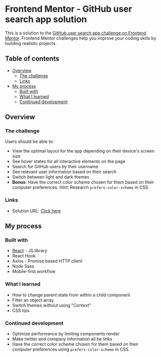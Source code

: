 # Frontend Mentor - GitHub user search app solution

This is a solution to the [GitHub user search app challenge on Frontend Mentor](https://www.frontendmentor.io/challenges/github-user-search-app-Q09YOgaH6). Frontend Mentor challenges help you improve your coding skills by building realistic projects. 

## Table of contents

- [Overview](#overview)
  - [The challenge](#the-challenge)
  - [Links](#links)
- [My process](#my-process)
  - [Built with](#built-with)
  - [What I learned](#what-i-learned)
  - [Continued development](#continued-development)

## Overview

### The challenge

Users should be able to:

- View the optimal layout for the app depending on their device's screen size
- See hover states for all interactive elements on the page
- Search for GitHub users by their username
- See relevant user information based on their search
- Switch between light and dark themes
- **Bonus**: Have the correct color scheme chosen for them based on their computer preferences. _Hint_: Research `prefers-color-scheme` in CSS.

### Links

- Solution URL: [Click here](https://elyasthr-github-user-search.netlify.app/)

## My process

### Built with

- [React](https://reactjs.org/) - JS library
- React Hook
- Axios - Promise based HTTP client
- Node Sass
- Mobile-first workflow

### What I learned

- How to change parent state from within a child component 
- Filter an object array
- Switch themes without using "Context"
- CSS tips

### Continued development

- Optimize performance by limiting components render
- Make twitter and company information all be links
- Have the correct color scheme chosen for them based on their computer preferences using `prefers-color-scheme` in CSS.



